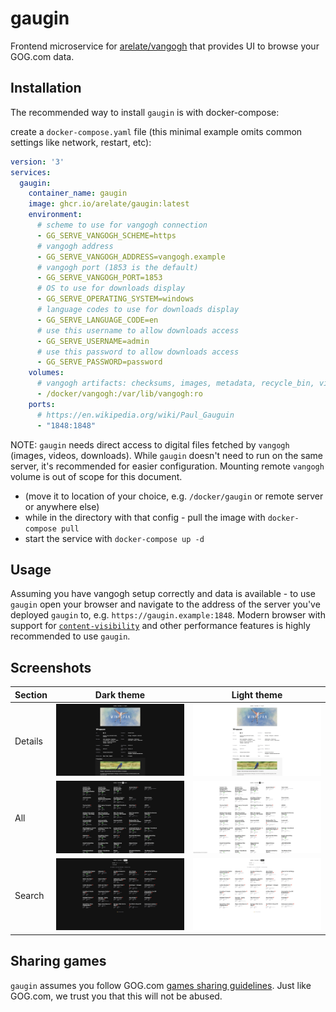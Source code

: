 # gaugin

Frontend microservice for [arelate/vangogh](https://github.com/arelate/vangogh) that provides UI to browse your GOG.com data.

## Installation

The recommended way to install `gaugin` is with docker-compose:

create a `docker-compose.yaml` file (this minimal example omits common settings like network, restart, etc):

```yaml
version: '3'
services:
  gaugin:
    container_name: gaugin
    image: ghcr.io/arelate/gaugin:latest
    environment:
      # scheme to use for vangogh connection
      - GG_SERVE_VANGOGH_SCHEME=https
      # vangogh address
      - GG_SERVE_VANGOGH_ADDRESS=vangogh.example
      # vangogh port (1853 is the default)
      - GG_SERVE_VANGOGH_PORT=1853
      # OS to use for downloads display
      - GG_SERVE_OPERATING_SYSTEM=windows
      # language codes to use for downloads display
      - GG_SERVE_LANGUAGE_CODE=en
      # use this username to allow downloads access
      - GG_SERVE_USERNAME=admin
      # use this password to allow downloads access
      - GG_SERVE_PASSWORD=password
    volumes:
      # vangogh artifacts: checksums, images, metadata, recycle_bin, videos
      - /docker/vangogh:/var/lib/vangogh:ro
    ports:
      # https://en.wikipedia.org/wiki/Paul_Gauguin
      - "1848:1848"
```

NOTE: `gaugin` needs direct access to digital files fetched by `vangogh` (images, videos, downloads). While `gaugin` doesn't need to run on the same server, it's recommended for easier configuration. Mounting remote `vangogh` volume is out of scope for this document. 

- (move it to location of your choice, e.g. `/docker/gaugin` or remote server or anywhere else)
- while in the directory with that config - pull the image with `docker-compose pull`
- start the service with `docker-compose up -d`

## Usage

Assuming you have vangogh setup correctly and data is available - to use `gaugin` open your browser and navigate to the address of the server you've deployed `gaugin` to, e.g. `https://gaugin.example:1848`. Modern browser with support for [`content-visibility`](https://caniuse.com/?search=content-visibility) and other performance features is highly recommended to use `gaugin`.

## Screenshots

| Section | Dark theme                                        | Light theme                                         |
|---------|---------------------------------------------------|-----------------------------------------------------|
| Details | ![Details, dark theme](./images/details-dark.jpg) | ![Details, light theme](./images/details-light.jpg) |
| All     | ![All, dark theme](./images/all-dark.jpg)         | ![All, light theme](./images/all-light.jpg)         |
| Search  | ![Search, dark theme](./images/search-dark.jpg)   | ![Search, light theme](./images/search-light.jpg)   |     

## Sharing games

`gaugin` assumes you follow GOG.com [games sharing guidelines](https://support.gog.com/hc/en-us/articles/212184489-Can-I-share-games-with-others-?product=gog). Just like GOG.com, we trust you that this will not be abused.
